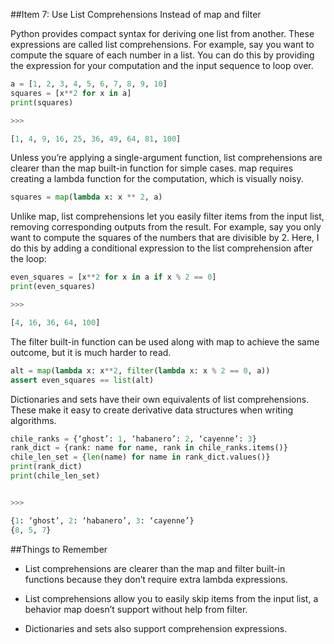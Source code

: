 ##Item 7: Use List Comprehensions Instead of map and filter

Python provides compact syntax for deriving one list from another. These expressions are called list comprehensions. For example, say you want to compute the square of each number in a list. You can do this by providing the expression for your computation and the input sequence to loop over.

```python
a = [1, 2, 3, 4, 5, 6, 7, 8, 9, 10] 
squares = [x**2 for x in a] 
print(squares)

>>>

[1, 4, 9, 16, 25, 36, 49, 64, 81, 100]
```

Unless you’re applying a single-argument function, list comprehensions are clearer than the map built-in function for simple cases. map requires creating a lambda function for the computation, which is visually noisy.

```python
squares = map(lambda x: x ** 2, a)
```

Unlike map, list comprehensions let you easily filter items from the input list, removing corresponding outputs from the result. For example, say you only want to compute the squares of the numbers that are divisible by 2. Here, I do this by adding a conditional expression to the list comprehension after the loop:

```python
even_squares = [x**2 for x in a if x % 2 == 0] 
print(even_squares)

>>>

[4, 16, 36, 64, 100]
```

The filter built-in function can be used along with map to achieve the same outcome, but it is much harder to read.

```python
alt = map(lambda x: x**2, filter(lambda x: x % 2 == 0, a)) 
assert even_squares == list(alt)
```

Dictionaries and sets have their own equivalents of list comprehensions. These make it easy to create derivative data structures when writing algorithms.

```python
chile_ranks = {‘ghost’: 1, ‘habanero’: 2, ‘cayenne’: 3} 
rank_dict = {rank: name for name, rank in chile_ranks.items()} 
chile_len_set = {len(name) for name in rank_dict.values()} 
print(rank_dict)
print(chile_len_set)


>>>

{1: ‘ghost’, 2: ‘habanero’, 3: ‘cayenne’} 
{8, 5, 7}
```

##Things to Remember

* List comprehensions are clearer than the map and filter built-in functions because they don’t require extra lambda expressions.

* List comprehensions allow you to easily skip items from the input list, a behavior map doesn’t support without help from filter.

* Dictionaries and sets also support comprehension expressions.
